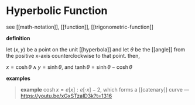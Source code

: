 # Hyperbolic Function

see [[math-notation]], [[function]], [[trigonometric-function]]

**definition**

let $(x, y)$ be a point on the unit [[hyperbola]] and let $\theta$ be the [[angle]] from the positive x-axis counterclockwise to that point. then,

$x = \cosh \theta \land y = \sinh \theta$, and $\tanh \theta = \sinh \theta - \cosh \theta$

**examples**

> **example** $\cosh x = e[x] : e[\cdot x] - 2$, which forms a [[catenary]] curve &mdash; <https://youtu.be/xGxSTzaID3k?t=1316>

